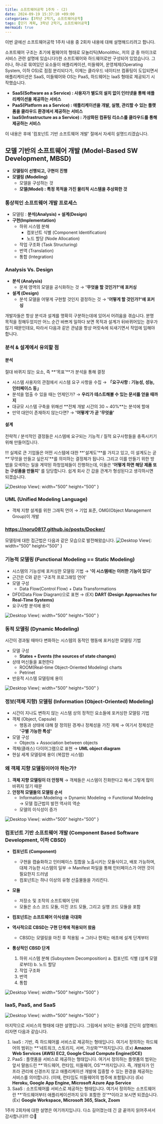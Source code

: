```yaml
---
title: 소프트웨어공학 1주차 - (2)
date: 2024-09-19 15:37:10 +09:00
categories: [3학년 2학기, 소프트웨어공학]
tags: [단기 계획, 3학년 2학기, 소프트웨어공학]
mermaid: true
---
```


이번 글에선 소프트웨어공학 1주차 내용 중 2회차 내용에 대해 설명해드리려고 합니다.

소프트웨어 구조는 초기에 펌웨어의 형태로 모놀리틱(Monolithic, 저의 글 중 마이크로서비스 관련 설명에 있습니다!)한 소프트웨어와 하드웨어로만 구성되어 있었습니다. 그러나, 하나로 묶여있던 요소들이 애플리케이션, 미들웨어, 운영체제(Operating System, 이하 OS)로 점점 분리되다가, 이제는 클라우드 네이티브 컴퓨팅이 도입되면서 애플리케이션은 SaaS, 미들웨어와 OS는 PaaS, 하드웨어는 IaaS 형태로 제공되기 시작했습니다.

- **SaaS(Software as a Service) : 사용자가 별도의 설치 없이 인터넷을 통해 애플리케이션을 제공하는 서비스**
- **PaaS(Platform as a Service) : 애플리케이션을 개발, 실행, 관리할 수 있는 플랫폼을 클라우드 환경에서 제공하는 서비스**
- **IaaS(Infrastructure as a Service) : 가상화된 컴퓨팅 리소스를 클라우드를 통해 제공하는 서비스**

이 내용은 후에 '컴포넌트 기반 소프트웨어 개발' 절에서 자세히 설명드리겠습니다.

## **모델 기반의 소프트웨어 개발 (Model-Based SW Development, MBSD)**

- **모델링이 선행되고, 구현이 진행**
- **모델링 (Modeling)**
  - 모델을 구성하는 것
  - **모델(Model) : 특정 목적을 가진 물리적 시스템을 추상화한 것**

### **통상적인 소프트웨어 개발 프로세스**

- 모델링 : **분석(Analysis) + 설계(Design)**
- **구현(Implementation)**
  - 하위 시스템 분해
    - 컴포넌트 식별 (Component Identification)
    - 노드 할당 (Node Allocation)
  - 작업 구조화 (Task Structuring)
  - 번역 (Translation)
  - 통합 (Integration)

### **Analysis Vs. Design**

- **분석 (Analysis)**
  - 문제 영역의 모델을 공식화하는 것 → **'무엇을 할 것인가?'에 포커싱**
- **설계 (Design)**
  - 분석 모델을 어떻게 구현할 것인지 결정하는 것 → **'어떻게 할 것인가?'에 포커싱**

개발자들은 항상 분석과 설계를 명확히 구분하는데에 있어서 어려움을 겪습니다. 분명 목적을 정해두었지만 어느 순간 바쁘게 일하다 보면 목적과 설계가 뒤바뀌어있는 경우가 많기 때문인데요, 따라서 다음과 같은 관념을 항상 머릿속에 되새기면서 작업에 임해야합니다.

### **분석 & 설계에서 유의할 점**

#### **분석**

절대 바뀌지 않는 요소, 즉 **'목표'**가 분석을 통해 결정

- 시스템 사용자의 관점에서 시스템 요구 사항을 수집 → **「요구사항 : 기능성, 성능, 인터페이스 등」**
- 분석을 멈출 수 있을 때는 언제인가? → **우리가 테스트해볼 수 있는 문서를 얻을 때까지**
- 대규모 시스템 구축을 위해선 **전체 개발 시간의 30 ~ 40%**는 분석에 할애
- 만약 대안이 존재하지 않는다면? → **'어떻게'가 곧 '무엇을'**

#### **설계**

전략적 / 분석적인 결정들은 시스템에 요구되는 기능적 / 질적 요구사항들을 충족시키기 위해 만들어집니다.

!!! 실제로 큰 기업들은 어떤 시스템에 대한 **'설계도'**를 가지고 있고, 이 설계도는 곧 **'무엇을 만들고 싶은지'**를 의미하는 결정체가 됩니다. 그리고 이를 만들기 위한 방법을 모색하는 일을 계약된 하청업체들이 진행하는데, 이들은 **'어떻게 하면 해당 제품 또는 구성품을 만들지'** 를 담당합니다. 쉽게 회사 간 갑을 관계가 형성된다고 생각하시면 되겠습니다.

![Desktop View](/assets/img/software-engineering/company-analysis-design.jpg){: width="500" height="500" }

### **UML (Unified Modeling Language)**

- 객체 지향 설계를 위한 그래픽 언어 → 기업 표준, OMG(Object Management Group)이 개발

### **<https://noru0817.github.io/posts/Docker/>**

모델링에 대한 접근법은 다음과 같은 모습으로 발전해왔습니다.
![Desktop View](/assets/img/software-engineering/modeling-flow.jpg){: width="500" height="500" }

### **기능적 모델링 (Functional Modeling == Static Modeling)**

- 시스템의 기능성에 포커싱한 모델링 기법 → **'이 시스템에는 이러한 기능이 있다'**
- 근간은 C와 같은 '구조적 프로그래밍 언어'
- 모델 구성
  - Data Flow(Control Flow) + Data Transformations
- DFD(Data Flow Diagram)으로 표현 → (EX) **DART (Design Approaches for Real-Time Systems)**
- 요구사항 분석에 용이

![Desktop View](/assets/img/software-engineering/functional-modeling.jpg){: width="500" height="500" }

### **동적 모델링 (Dynamic Modeling)**

시간이 경과될 때마다 변화하는 시스템의 동적인 행동에 포커싱한 모델링 기법

- 모델 구성
  - **States + Events (the sources of state changes)**
- 상태 머신들을 표현한다
  - ROOM(Real-time Object-Oriented Modeling) charts
  - Petrinet
- 반응적 시스템 모델링에 용이

![Desktop View](/assets/img/software-engineering/dynamic-modeling.jpg){: width="500" height="500" }

### **정보(객체 지향) 모델링 (Information (Object-Oriented) Modeling)**

- 시간이 지나도 변하지 않는 시스템 상의 정적인 요소들에 포커싱한 모델링 기법
- 객체 (Object, Capsule)
  - 행동과 상태에 대해 잘 정의된 경계나 정체성을 가진 개체
    → 여기서 정체성은 **'구별 가능한 특성'**
- 모델 구성
  - Objects + Association between objects
- 객체(클래스) 다이어그램으로 표현 → **UML object diagram**
- 현실 세계 모델링에 용이 (복잡한 시스템)

### **왜 객체 지향 모델링이어야 하는가?**

1. **객체 지향 모델링이 더 안정적**
   → 객체들은 시스템이 진화한다고 해서 그렇게 많이 바뀌지 않기 때문
2. **안정적 모델들의 모델링 순서**
   - Information Modeling → Dynamic Modeling → Functional Modeling
     → 모델 접근법의 발전 역사의 역순
   - 모델의 이식성이 증가

![Desktop View](/assets/img/software-engineering/information-modeling.jpg){: width="500" height="500" }

### **컴포넌트 기반 소프트웨어 개발 (Component Based Software Development, 이하 CBSD)**

- **컴포넌트 (Component)**

  - 구현을 캡슐화하고 인터페이스 집합을 노출시키는 모듈식이고, 배포 가능하며, 대체 가능한 시스템의 일부
    → Manifest 파일을 통해 인터페이스가 어떤 것이 필요한지 드러냄
  - 컴포넌트는 하나 이상의 유형 산출물들을 가리킨다.

- **모듈**

  - 저장소 및 조작의 소프트웨어 단위
  - 모듈은 소스 코드 모듈, 이진 코드 모듈, 그리고 실행 코드 모듈을 포함

- **컴포넌트는 소프트웨어 이식성을 극대화**
- **역사적으로 CBSD는 구현 단계에 적용되어 왔음**
  - CBSD는 모델링을 마친 후 적용됨 → 그러나 현재는 애초에 설계 단계부터
- **통상적인 CBSD 단계**
  1. 하위 시스템 분해 (Subsystem Decomposition)
     a. 컴포넌트 식별 (설계 모델로부터)
     b. 노드 할당
  2. 작업 구조화
  3. 번역
  4. 통합

![Desktop View](/assets/img/software-engineering/cbsd.jpg){: width="500" height="500" }

### **IaaS, PaaS, and SaaS**

![Desktop View](/assets/img/software-engineering/iaas-paas-saas.jpg){: width="500" height="500" }

마지막으로 서비스의 형태에 대한 설명입니다. 그림에서 보이는 용어를 간단히 설명해드리자면 다음과 같습니다.

1. IaaS : 기반, 즉 하드웨어를 서비스로 제공하는 형태입니다. 여기서 정의하는 하드웨어의 범위는 **'네트워크, 스토리지, 서버, 가상화'**까지입니다. (Ex) **Amazon Web Services (AWS) EC2, Google Cloud Compute Engine(GCE)**
2. PaaS : 플랫폼을 서비스로 제공하는 형태입니다. 여기서 정의하는 플랫폼의 범위는 앞서 말씀드린 **'하드웨어, 런타임, 미들웨어, OS'**까지입니다. 즉, 개발자가 인프라 관리에 신경쓰지 않고 애플리케이션 개발에 집중할 수 있는 환경을 제공하는 서비스를 의미합니다. (이때, 런타임도 미들웨어의 범주에 포함됩니다) (Ex) **Heroku, Google App Engine, Microsoft Azure App Service**
3. SaaS : 소프트웨어를 서비스로 제공하는 형태입니다. 여기서 정의하는 소프트웨어란 **'하드웨어부터 애플리케이션까지 모두 포함한 것'**이라고 보시면 되겠습니다. (Ex) **Google Workspace, Microsoft 365, Slack, Zoom**

1주차 2회차에 대한 설명은 여기까지입니다. 다소 길어졌는데 긴 글 끝까지 읽어주셔서 감사합니다!!! 😌🙏
